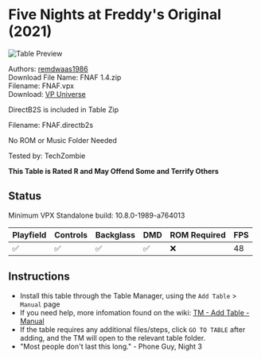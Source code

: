 # Five Nights at Freddy's Original (2021)

![Table Preview](../../images/vpx-fivenightatfreddys.png)

Authors: [remdwaas1986](https://vpuniverse.com/profile/28048-remdwaas1986/)  
Download File Name: FNAF 1.4.zip  
Filename: FNAF.vpx  
Download: [VP Universe](https://vpuniverse.com/files/file/8397-five-nights-at-freddyfnaf)

DirectB2S is included in Table Zip
  
Filename: FNAF.directb2s

No ROM or Music Folder Needed

Tested by: TechZombie

**This Table is Rated R and May Offend Some and Terrify Others**

## Status 

Minimum VPX Standalone build: 10.8.0-1989-a764013

| Playfield | Controls | Backglass | DMD | ROM Required | FPS | 
|-----------|----------|-----------|-----|--------------|-----|
| :white_check_mark: | :white_check_mark: | :white_check_mark: | :white_check_mark: | :x: | 48 |

## Instructions

- Install this table through the Table Manager, using the `Add Table` > `Manual` page
- If you need help, more infomation found on the wiki: [TM - Add Table - Manual](https://github.com/LegendsUnchained/vpx-standalone-alp4k/wiki/%5B04%5D-%F0%9F%A7%A1-TM-%E2%80%90-Other-Features#add-table---manual)
- If the table requires any additional files/steps, click `GO TO TABLE` after adding, and the TM will open to the relevant table folder.
- "Most people don't last this long." - Phone Guy, Night 3

